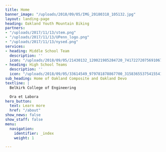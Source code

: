 ```yaml
---
title: Home
banner_image: "/uploads/2018/09/05/IMG_20180318_105132.jpg"
layout: landing-page
heading: Oakland Youth Mountain Biking
partners:
- "/uploads/2017/11/13/stem.png"
- "/uploads/2017/11/13/UPenn_logo.png"
- "/uploads/2017/11/13/nysed.png"
services:
- heading: Middle School Team
  description: ''
  icon: "/uploads/2018/09/05/21430132_120021985284720_7417227207569106785_n.png"
- heading: High School Teams
  description: ''
  icon: "/uploads/2018/09/05/33614549_979781878867700_3158365537541554176_o.png"
sub_heading: Home of Oakland Composite and Oakland Devo
textline: |
  Belkirk College of Engineering

  Ora et Labora
hero_button:
  text: Learn more
  href: "/about"
show_news: false
show_staff: false
menu:
  navigation:
    identifier: _index
    weight: 1

---
```

